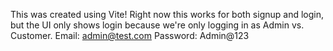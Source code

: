 This was created using Vite!
Right now this works for both signup and login, but the UI only shows login because we're only logging in as Admin vs. Customer.
Email: admin@test.com
Password: Admin@123
